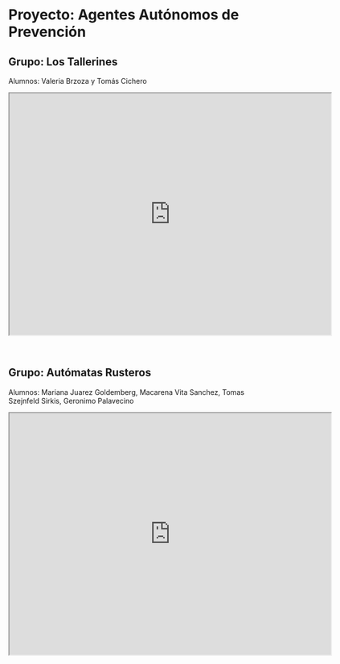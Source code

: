 # Proyecto: Agentes Autónomos de Prevención


## Grupo: Los Tallerines
Alumnos: Valeria Brzoza y Tomás Cichero

<iframe src="https://drive.google.com/file/d/1C72OHivt70Z2WbHJxd6wK0XXxliYI2yB/preview" width="640" height="480" allow="autoplay"></iframe>

&nbsp;

## Grupo: Autómatas Rusteros
Alumnos: Mariana Juarez Goldemberg, Macarena Vita Sanchez, Tomas Szejnfeld Sirkis, Geronimo Palavecino

<iframe src="https://drive.google.com/file/d/12QoHj9ZSdr55fo9DPZ3knJm7b5yQWeF6/preview" width="640" height="480" allow="autoplay"></iframe>
